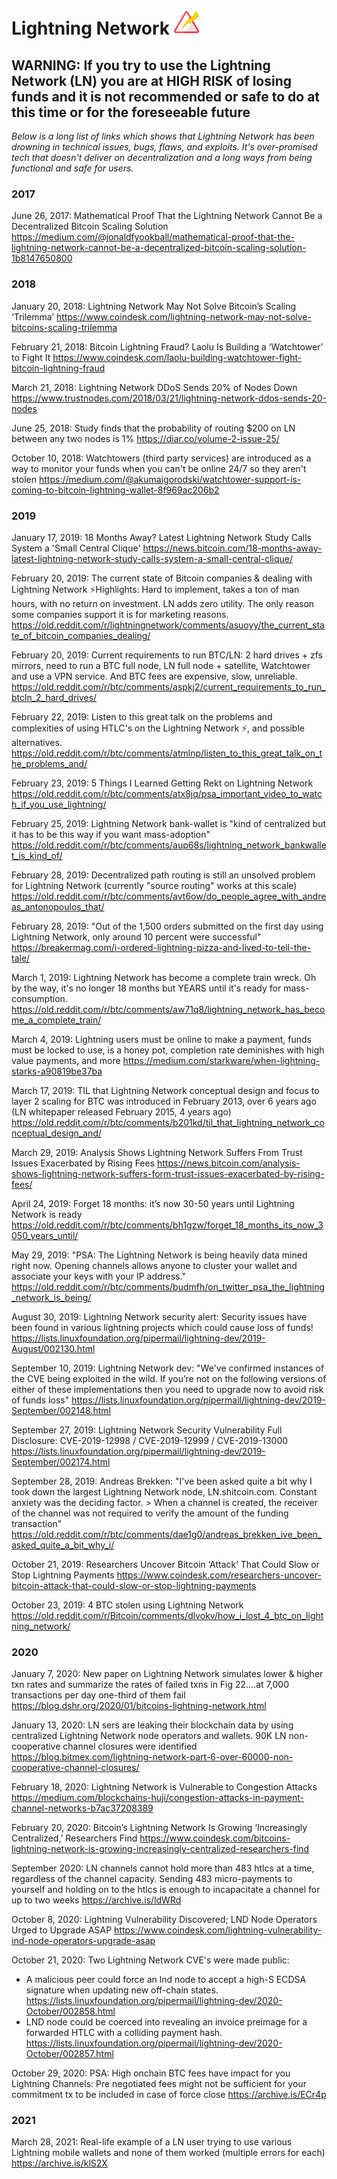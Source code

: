 # Lightning Network ![Lightning Network Flaws](lightning-risk.png "Lightning Network")

## WARNING: If you try to use the Lightning Network (LN) you are at HIGH RISK of losing funds and it is not recommended or safe to do at this time or for the foreseeable future

*Below is a long list of links which shows that Lightning Network has been drowning in technical issues, bugs, flaws, and exploits. It's over-promised tech that doesn't deliver on decentralization and a long ways from being functional and safe for users.*

### 2017

June 26, 2017: Mathematical Proof That the Lightning Network Cannot Be a Decentralized Bitcoin Scaling Solution https://medium.com/@jonaldfyookball/mathematical-proof-that-the-lightning-network-cannot-be-a-decentralized-bitcoin-scaling-solution-1b8147650800

### 2018

January 20, 2018: Lightning Network May Not Solve Bitcoin’s Scaling ‘Trilemma’ https://www.coindesk.com/lightning-network-may-not-solve-bitcoins-scaling-trilemma

February 21, 2018: Bitcoin Lightning Fraud? Laolu Is Building a ‘Watchtower’ to Fight It https://www.coindesk.com/laolu-building-watchtower-fight-bitcoin-lightning-fraud

March 21, 2018: Lightning Network DDoS Sends 20% of Nodes Down https://www.trustnodes.com/2018/03/21/lightning-network-ddos-sends-20-nodes

June 25, 2018: Study finds that the probability of routing $200 on LN between any two nodes is 1% https://diar.co/volume-2-issue-25/

October 10, 2018: Watchtowers (third party services) are introduced as a way to monitor your funds when you can't be online 24/7 so they aren't stolen https://medium.com/@akumaigorodski/watchtower-support-is-coming-to-bitcoin-lightning-wallet-8f969ac206b2

### 2019

January 17, 2019: 18 Months Away? Latest Lightning Network Study Calls System a 'Small Central Clique' https://news.bitcoin.com/18-months-away-latest-lightning-network-study-calls-system-a-small-central-clique/

February 20, 2019: The current state of Bitcoin companies & dealing with Lightning Network ⚡Highlights: Hard to implement, takes a ton of man hours, with no return on investment. LN adds zero utility. The only reason some companies support it is for marketing reasons. https://old.reddit.com/r/lightningnetwork/comments/asuoyy/the_current_state_of_bitcoin_companies_dealing/

February 20, 2019: Current requirements to run BTC/LN: 2 hard drives + zfs mirrors, need to run a BTC full node, LN full node + satellite, Watchtower and use a VPN service. And BTC fees are expensive, slow, unreliable. https://old.reddit.com/r/btc/comments/aspkj2/current_requirements_to_run_btcln_2_hard_drives/

February 22, 2019: Listen to this great talk on the problems and complexities of using HTLC's on the Lightning Network ⚡️, and possible alternatives. https://old.reddit.com/r/btc/comments/atmlnp/listen_to_this_great_talk_on_the_problems_and/

February 23, 2019: 5 Things I Learned Getting Rekt on Lightning Network https://old.reddit.com/r/btc/comments/atx8jq/psa_important_video_to_watch_if_you_use_lightning/

February 25, 2019: Lightning Network bank-wallet is "kind of centralized but it has to be this way if you want mass-adoption" https://old.reddit.com/r/btc/comments/aup68s/lightning_network_bankwallet_is_kind_of/

February 28, 2019: Decentralized path routing is still an unsolved problem for Lightning Network (currently "source routing" works at this scale) https://old.reddit.com/r/btc/comments/avt6ow/do_people_agree_with_andreas_antonopoulos_that/

February 28, 2019: "Out of the 1,500 orders submitted on the first day using Lightning Network, only around 10 percent were successful" https://breakermag.com/i-ordered-lightning-pizza-and-lived-to-tell-the-tale/

March 1, 2019: Lightning Network has become a complete train wreck. Oh by the way, it's no longer 18 months but YEARS until it's ready for mass-consumption. https://old.reddit.com/r/btc/comments/aw71q8/lightning_network_has_become_a_complete_train/

March 4, 2019: Lightning users must be online to make a payment, funds must be locked to use, is a honey pot, completion rate deminishes with high value payments, and more https://medium.com/starkware/when-lightning-starks-a90819be37ba

March 17, 2019: TIL that Lightning Network conceptual design and focus to layer 2 scaling for BTC was introduced in February 2013, over 6 years ago (LN whitepaper released February 2015, 4 years ago) https://old.reddit.com/r/btc/comments/b201kd/til_that_lightning_network_conceptual_design_and/

March 29, 2019: Analysis Shows Lightning Network Suffers From Trust Issues Exacerbated by Rising Fees https://news.bitcoin.com/analysis-shows-lightning-network-suffers-form-trust-issues-exacerbated-by-rising-fees/

April 24, 2019: Forget 18 months: it’s now 30-50 years until Lightning Network is ready https://old.reddit.com/r/btc/comments/bh1gzw/forget_18_months_its_now_3050_years_until/

May 29, 2019: "PSA: The Lightning Network is being heavily data mined right now. Opening channels allows anyone to cluster your wallet and associate your keys with your IP address." https://old.reddit.com/r/btc/comments/budmfh/on_twitter_psa_the_lightning_network_is_being/

August 30, 2019: Lightning Network security alert: Security issues have been found in various lightning projects which could cause loss of funds! https://lists.linuxfoundation.org/pipermail/lightning-dev/2019-August/002130.html

September 10, 2019: Lightning Network dev: "We've confirmed instances of the CVE being exploited in the wild. If you’re not on the following versions of either of these implementations then you need to upgrade now to avoid risk of funds loss" https://lists.linuxfoundation.org/pipermail/lightning-dev/2019-September/002148.html

September 27, 2019: Lightning Network Security Vulnerability Full Disclosure: CVE-2019-12998 / CVE-2019-12999 / CVE-2019-13000 https://lists.linuxfoundation.org/pipermail/lightning-dev/2019-September/002174.html

September 28, 2019: Andreas Brekken: "I've been asked quite a bit why I took down the largest Lightning Network node, LN.shitcoin.com. Constant anxiety was the deciding factor. > When a channel is created, the receiver of the channel was not required to verify the amount of the funding transaction" https://old.reddit.com/r/btc/comments/dae1g0/andreas_brekken_ive_been_asked_quite_a_bit_why_i/

October 21, 2019: Researchers Uncover Bitcoin ‘Attack’ That Could Slow or Stop Lightning Payments https://www.coindesk.com/researchers-uncover-bitcoin-attack-that-could-slow-or-stop-lightning-payments

October 23, 2019: 4 BTC stolen using Lightning Network https://old.reddit.com/r/Bitcoin/comments/dlvokv/how_i_lost_4_btc_on_lightning_network/

### 2020

January 7, 2020: New paper on Lightning Network simulates lower & higher txn rates and summarize the rates of failed txns in Fig 22….at 7,000 transactions per day one-third of them fail https://blog.dshr.org/2020/01/bitcoins-lightning-network.html

January 13, 2020: LN sers are leaking their blockchain data by using centralized Lightning Network node operators and wallets. 90K LN non-cooperative channel closures were identified https://blog.bitmex.com/lightning-network-part-6-over-60000-non-cooperative-channel-closures/

February 18, 2020: Lightning Network is Vulnerable to Congestion Attacks https://medium.com/blockchains-huji/congestion-attacks-in-payment-channel-networks-b7ac37208389

February 20, 2020: Bitcoin’s Lightning Network Is Growing ‘Increasingly Centralized,’ Researchers Find https://www.coindesk.com/bitcoins-lightning-network-is-growing-increasingly-centralized-researchers-find

September 2020: LN channels cannot hold more than 483 htlcs at a time, regardless of the channel capacity. Sending 483 micro-payments to yourself and holding on to the htlcs is enough to incapacitate a channel for up to two weeks https://archive.is/ldWRd

October 8, 2020: Lightning Vulnerability Discovered; LND Node Operators Urged to Upgrade ASAP https://www.coindesk.com/lightning-vulnerability-ind-node-operators-upgrade-asap

October 21, 2020: Two Lightning Network CVE's were made public:
* A malicious peer could force an lnd node to accept a high-S ECDSA signature when updating new off-chain states. https://lists.linuxfoundation.org/pipermail/lightning-dev/2020-October/002858.html
* LND node could be coerced into revealing an invoice preimage for a forwarded HTLC with a colliding payment hash. https://lists.linuxfoundation.org/pipermail/lightning-dev/2020-October/002857.html

October 29, 2020: PSA: High onchain BTC fees have impact for you Lightning Channels: Pre negotiated fees might not be sufficient for your commitment tx to be included in case of force close https://archive.is/ECr4p

### 2021

March 28, 2021: Real-life example of a LN user trying to use various Lightning mobile wallets and none of them worked (multiple errors for each) https://archive.is/klS2X
